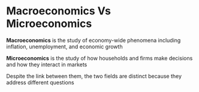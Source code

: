 # Macroeconomics Vs Microeconomics

**Macroeconomics** is the study of economy-wide phenomena including inflation, unemployment, and economic growth

**Microeconomics** is the study of how households and firms make decisions and how they interact in markets

Despite the link between them, the two fields are distinct because they address different questions
